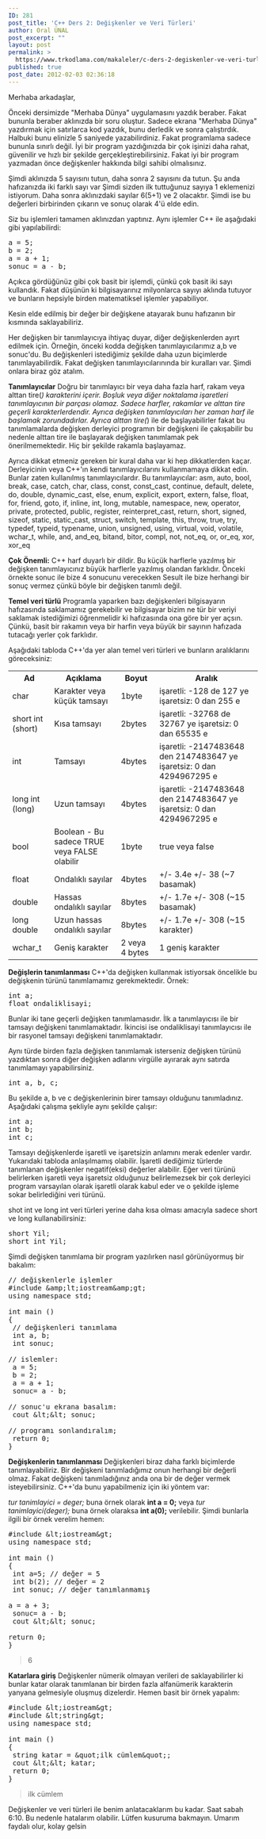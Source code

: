 ```yaml
---
ID: 281
post_title: 'C++ Ders 2: Değişkenler ve Veri Türleri'
author: Oral ÜNAL
post_excerpt: ""
layout: post
permalink: >
  https://www.trkodlama.com/makaleler/c-ders-2-degiskenler-ve-veri-turleri-281.html
published: true
post_date: 2012-02-03 02:36:18
---
```

Merhaba arkadaşlar,

Önceki dersimizde "Merhaba Dünya" uygulamasını yazdık beraber. Fakat bununla beraber aklınızda bir soru oluştur. Sadece ekrana "Merhaba Dünya" yazdırmak için satırlarca kod yazdık, bunu derledik ve sonra çalıştırdık. Halbuki bunu elinizle 5 saniyede yazabilirdiniz. Fakat programlama sadece bununla sınırlı değil. İyi bir program yazdığınızda bir çok işinizi daha rahat, güvenilir ve hızlı bir şekilde gerçekleştirebilirsiniz. Fakat iyi bir program yazmadan önce değişkenler hakkında bilgi sahibi olmalısınız.

Şimdi aklınızda 5 sayısını tutun, daha sonra 2 sayısını da tutun. Şu anda hafızanızda iki farklı sayı var Şimdi sizden ilk tuttuğunuz sayıya 1 eklemenizi istiyorum. Daha sonra aklınızdaki sayılar 6(5+1) ve 2 olacaktır. Şimdi ise bu değerleri birbirinden çıkarın ve sonuç olarak 4'ü elde edin.

Siz bu işlemleri tamamen aklınızdan yaptınız. Aynı işlemler C++ ile aşağıdaki gibi yapılabilirdi:

<pre class="lang:cpp decode:1 " >a = 5;
b = 2;
a = a + 1;
sonuc = a - b;</pre>

Açıkca gördüğünüz gibi çok basit bir işlemdi, çünkü çok basit iki sayı kullandık. Fakat düşünün ki bilgisayarınız milyonlarca sayıyı aklında tutuyor ve bunların hepsiyle birden matematiksel işlemler yapabiliyor.

Kesin elde edilmiş bir değer bir değişkene atayarak bunu hafızanın bir kısmında saklayabiliriz.

Her değişken bir tanımlayıcıya ihtiyaç duyar, diğer değişkenlerden ayırt edilmek için. Örneğin, önceki kodda değişken tanımlayıcılarımız a,b ve sonuc'du. Bu değişkenleri istediğimiz şekilde daha uzun biçimlerde tanımlayabilirdik. Fakat değişken tanımlayıcılarınında bir kuralları var. Şimdi onlara biraz göz atalım.

<strong>Tanımlayıcılar</strong>
Doğru bir tanımlayıcı bir veya daha fazla harf, rakam veya alttan tire(_) karakterini içerir. Boşluk veya diğer noktalama işaretleri tanımlayıcının bir parçası olamaz. Sadece harfler, rakamlar ve alttan tire geçerli karakterlerdendir. Ayrıca değişken tanımlayıcıları her zaman harf ile başlamak zorundadırlar. Ayrıca alttan tire(_) ile de başlayabilirler fakat bu tanımlamalarda değişken derleyici programın bir değişkeni ile çakışabilir bu nedenle alttan tire ile başlayarak değişken tanımlamak pek önerilmemektedir. Hiç bir şekilde rakamla başlayamaz.

Ayrıca dikkat etmeniz gereken bir kural daha var ki hep dikkatlerden kaçar. Derleyicinin veya C++'ın kendi tanımlayıcılarını kullanmamaya dikkat edin. Bunlar zaten kullanılmış tanımlayıcılardır. Bu tanımlayıcılar:
asm, auto, bool, break, case, catch, char, class, const, const_cast, continue, default, delete, do, double, dynamic_cast, else, enum, explicit, export, extern, false, float, for, friend, goto, if, inline, int, long, mutable, namespace, new, operator, private, protected, public, register, reinterpret_cast, return, short, signed, sizeof, static, static_cast, struct, switch, template, this, throw, true, try, typedef, typeid, typename, union, unsigned, using, virtual, void, volatile, wchar_t, while, and, and_eq, bitand, bitor, compl, not, not_eq, or, or_eq, xor, xor_eq

<strong>Çok Önemli:</strong> C++ harf duyarlı bir dildir. Bu küçük harflerle yazılmış bir değişken tanımlayıcınız büyük harflerle yazılmış olandan farklıdır. Önceki örnekte sonuc ile bize 4 sonucunu verecekken Sesult ile bize herhangi bir sonuç vermez çünkü böyle bir değişken tanımlı değil.

<strong>Temel veri türlü</strong>
Programla yaparken bazı değişkenleri bilgisayarın hafızasında saklamamız gerekebilir ve bilgisayar bizim ne tür bir veriyi saklamak istediğimizi öğrenmelidir ki hafızasında ona göre bir yer açsın. Çünkü, basit bir rakamın veya bir harfin veya büyük bir sayının hafızada tutacağı yerler çok farklıdır.

Aşağıdaki tabloda C++'da yer alan temel veri türleri ve bunların aralıklarını göreceksiniz:
<table width="100%">
<tbody>
<tr>
<th>Ad</th>
<th>Açıklama</th>
<th>Boyut</th>
<th>Aralık</th>
</tr>
<tr>
<td>char</td>
<td>Karakter veya küçük tamsayı</td>
<td>1byte</td>
<td>işaretli: -128 de 127 ye
işaretsiz: 0 dan 255 e</td>
</tr>
<tr>
<td>short int (short)</td>
<td>Kısa tamsayı</td>
<td>2bytes</td>
<td>işaretli: -32768 de 32767 ye
işaretsiz: 0 dan 65535 e</td>
</tr>
<tr>
<td>int</td>
<td>Tamsayı</td>
<td>4bytes</td>
<td>işaretli: -2147483648 den 2147483647 ye
işaretsiz: 0 dan 4294967295 e</td>
</tr>
<tr>
<td>long int (long)</td>
<td>Uzun tamsayı</td>
<td>4bytes</td>
<td>işaretli: -2147483648 den 2147483647 ye
işaretsiz: 0 dan 4294967295 e</td>
</tr>
<tr>
<td>bool</td>
<td>Boolean - Bu sadece TRUE veya FALSE olabilir</td>
<td>1byte</td>
<td>true veya false</td>
</tr>
<tr>
<td>float</td>
<td>Ondalıklı sayılar</td>
<td>4bytes</td>
<td>+/- 3.4e +/- 38 (~7 basamak)</td>
</tr>
<tr>
<td>double</td>
<td>Hassas ondalıklı sayılar</td>
<td>8bytes</td>
<td>+/- 1.7e +/- 308 (~15 basamak)</td>
</tr>
<tr>
<td>long double</td>
<td>Uzun hassas ondalıklı sayılar</td>
<td>8bytes</td>
<td>+/- 1.7e +/- 308 (~15 karakter)</td>
</tr>
<tr>
<td>wchar_t</td>
<td>Geniş karakter</td>
<td>2 veya 4 bytes</td>
<td>1 geniş karakter</td>
</tr>
</tbody>
</table>
<strong>Değişlerin tanımlanması</strong>
C++'da değişken kullanmak istiyorsak öncelikle bu değişkenin türünü tanımlamamız gerekmektedir. Örnek:

<pre class="lang:cpp decode:1 " >int a;
float ondaliklisayi;</pre>

Bunlar iki tane geçerli değişken tanımlamasıdır. İlk a tanımlayıcısı ile bir tamsayı değişkeni tanımlamaktadır. İkincisi ise ondaliklisayi tanımlayıcısı ile bir rasyonel tamsayı değişkeni tanımlamaktadır.

Aynı türde birden fazla değişken tanımlamak isterseniz değişken türünü yazdıktan sonra diğer değişken adlarını virgülle ayırarak aynı satırda tanımlamayı yapabilirsiniz.

<pre class="lang:cpp decode:1 " >int a, b, c;</pre>

Bu şekilde a, b ve c değişkenlerinin birer tamsayı olduğunu tanımladınız. Aşağıdaki çalışma şekliyle aynı şekilde çalışır:

<pre class="lang:cpp decode:1 " >int a;
int b;
int c;</pre>

Tamsayı değişkenlerde işaretli ve işaretsizin anlamını merak edenler vardır. Yukarıdaki tabloda anlaşılmamış olabilir. İşaretli dediğimiz türlerde tanımlanan değişkenler negatif(eksi) değerler alabilir. Eğer veri türünü belirlerken işaretli veya işaretsiz olduğunuz belirlemezsek bir çok derleyici program varsayılan olarak işaretli olarak kabul eder ve o şekilde işleme sokar belirlediğini veri türünü.

shot int ve long int veri türleri yerine daha kısa olması amacıyla sadece short ve long kullanabilirsiniz:

<pre class="lang:cpp decode:1 " >short Yil;
short int Yil;</pre>

Şimdi değişken tanımlama bir program yazılırken nasıl görünüyormuş bir bakalım:

<pre class="lang:cpp decode:1 " >// değişkenlerle işlemler
#include &amp;amp;lt;iostream&amp;amp;gt;
using namespace std;

int main ()
{
 // değişkenleri tanımlama
 int a, b;
 int sonuc;

// islemler:
 a = 5;
 b = 2;
 a = a + 1;
 sonuc= a - b;

// sonuc'u ekrana basalım:
 cout &amp;lt;&amp;lt; sonuc;

// programı sonlandıralım;
 return 0;
}</pre>

<strong>Değişkenlerin tanımlanması</strong>
Değişkenleri biraz daha farklı biçimlerde tanımlayabiliriz. Bir değişkeni tanımladığımız onun herhangi bir değerli olmaz. Fakat değişkeni tanımladığınız anda ona bir de değer vermek isteyebilirsiniz. C++'da bunu yapabilmeniz için iki yöntem var:

<em>tur tanimlayici = deger;</em> buna örnek olarak <strong>int a = 0;</strong> veya
<em>tur tanimlayici(deger);</em> buna örnek olaraksa <strong>int a(0);</strong> verilebilir. Şimdi bunlarla ilgili bir örnek verelim hemen:

<pre class="lang:cpp decode:1 " >#include &amp;lt;iostream&amp;gt;
using namespace std;

int main ()
{
 int a=5; // değer = 5
 int b(2); // değer = 2
 int sonuc; // değer tanımlanmamış

a = a + 3;
 sonuc= a - b;
 cout &amp;lt;&amp;lt; sonuc;

return 0;
}</pre>
<blockquote>6</blockquote>
<strong>Katarlara giriş</strong>
Değişkenler nümerik olmayan verileri de saklayabilirler ki bunlar katar olarak tanımlanan bir birden fazla alfanümerik karakterin yanyana gelmesiyle oluşmuş dizelerdir. Hemen basit bir örnek yapalım:

<pre class="lang:cpp decode:1 " >#include &amp;lt;iostream&amp;gt;
#include &amp;lt;string&amp;gt;
using namespace std;

int main ()
{
 string katar = &amp;quot;ilk c&uuml;mlem&amp;quot;;
 cout &amp;lt;&amp;lt; katar;
 return 0;
}</pre>
<blockquote>ilk cümlem</blockquote>
Değişkenler ve veri türleri ile benim anlatacaklarım bu kadar. Saat sabah 6:10. Bu nedenle hatalarım olabilir. Lütfen kusuruma bakmayın.
Umarım faydalı olur, kolay gelsin